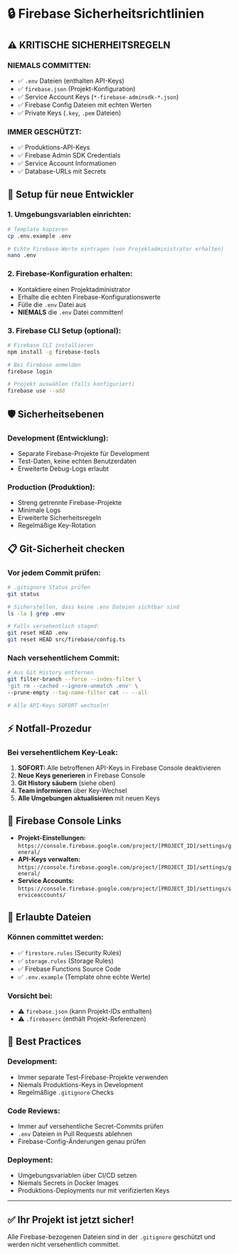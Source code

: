 # 🔒 Firebase Sicherheitsrichtlinien

## ⚠️ KRITISCHE SICHERHEITSREGELN

### **NIEMALS COMMITTEN:**
- ✅ `.env` Dateien (enthalten API-Keys)
- ✅ `firebase.json` (Projekt-Konfiguration)
- ✅ Service Account Keys (`*-firebase-adminsdk-*.json`)
- ✅ Firebase Config Dateien mit echten Werten
- ✅ Private Keys (`.key`, `.pem` Dateien)

### **IMMER GESCHÜTZT:**
- ✅ Produktions-API-Keys
- ✅ Firebase Admin SDK Credentials
- ✅ Service Account Informationen
- ✅ Database-URLs mit Secrets

## 🚀 Setup für neue Entwickler

### 1. **Umgebungsvariablen einrichten:**
```bash
# Template kopieren
cp .env.example .env

# Echte Firebase-Werte eintragen (von Projektadministrator erhalten)
nano .env
```

### 2. **Firebase-Konfiguration erhalten:**
- Kontaktiere einen Projektadministrator
- Erhalte die echten Firebase-Konfigurationswerte
- Fülle die `.env` Datei aus
- **NIEMALS** die `.env` Datei committen!

### 3. **Firebase CLI Setup (optional):**
```bash
# Firebase CLI installieren
npm install -g firebase-tools

# Bei Firebase anmelden
firebase login

# Projekt auswählen (falls konfiguriert)
firebase use --add
```

## 🛡️ Sicherheitsebenen

### **Development (Entwicklung):**
- Separate Firebase-Projekte für Development
- Test-Daten, keine echten Benutzerdaten
- Erweiterte Debug-Logs erlaubt

### **Production (Produktion):**
- Streng getrennte Firebase-Projekte
- Minimale Logs
- Erweiterte Sicherheitsregeln
- Regelmäßige Key-Rotation

## 📋 Git-Sicherheit checken

### **Vor jedem Commit prüfen:**
```bash
# .gitignore Status prüfen
git status

# Sicherstellen, dass keine .env Dateien sichtbar sind
ls -la | grep .env

# Falls versehentlich staged:
git reset HEAD .env
git reset HEAD src/firebase/config.ts
```

### **Nach versehentlichem Commit:**
```bash
# Aus Git History entfernen
git filter-branch --force --index-filter \
'git rm --cached --ignore-unmatch .env' \
--prune-empty --tag-name-filter cat -- --all

# Alle API-Keys SOFORT wechseln!
```

## ⚡ Notfall-Prozedur

### **Bei versehentlichem Key-Leak:**

1. **SOFORT:** Alle betroffenen API-Keys in Firebase Console deaktivieren
2. **Neue Keys generieren** in Firebase Console
3. **Git History säubern** (siehe oben)
4. **Team informieren** über Key-Wechsel
5. **Alle Umgebungen aktualisieren** mit neuen Keys

## 🔧 Firebase Console Links

- **Projekt-Einstellungen:** `https://console.firebase.google.com/project/[PROJECT_ID]/settings/general/`
- **API-Keys verwalten:** `https://console.firebase.google.com/project/[PROJECT_ID]/settings/general/`
- **Service Accounts:** `https://console.firebase.google.com/project/[PROJECT_ID]/settings/serviceaccounts/`

## 📂 Erlaubte Dateien

### **Können committet werden:**
- ✅ `firestore.rules` (Security Rules)
- ✅ `storage.rules` (Storage Rules)
- ✅ Firebase Functions Source Code
- ✅ `.env.example` (Template ohne echte Werte)

### **Vorsicht bei:**
- ⚠️ `firebase.json` (kann Projekt-IDs enthalten)
- ⚠️ `.firebaserc` (enthält Projekt-Referenzen)

## 🎯 Best Practices

### **Development:**
- Immer separate Test-Firebase-Projekte verwenden
- Niemals Produktions-Keys in Development
- Regelmäßige `.gitignore` Checks

### **Code Reviews:**
- Immer auf versehentliche Secret-Commits prüfen
- `.env` Dateien in Pull Requests ablehnen
- Firebase-Config-Änderungen genau prüfen

### **Deployment:**
- Umgebungsvariablen über CI/CD setzen
- Niemals Secrets in Docker Images
- Produktions-Deployments nur mit verifizierten Keys

---

## ✅ **Ihr Projekt ist jetzt sicher!**

Alle Firebase-bezogenen Dateien sind in der `.gitignore` geschützt und werden nicht versehentlich committet.
